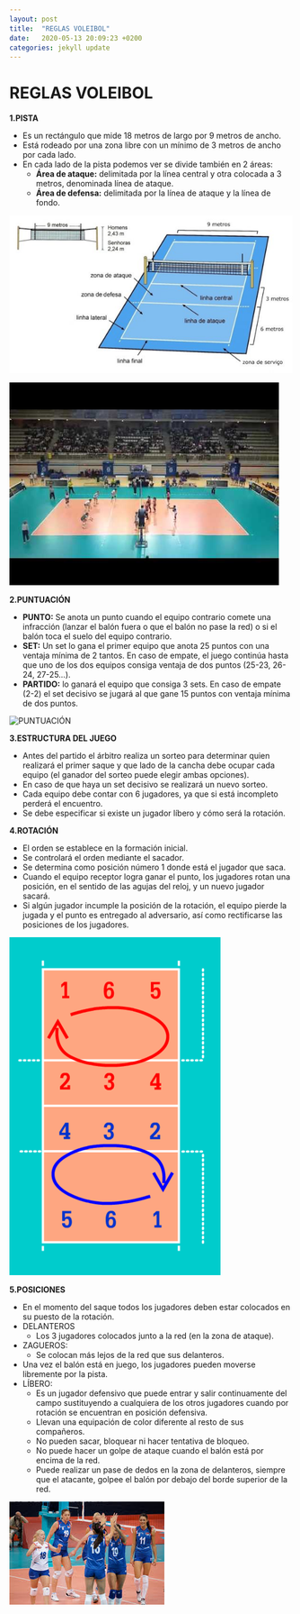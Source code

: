 ```yaml
---
layout: post
title:  "REGLAS VOLEIBOL"
date:   2020-05-13 20:09:23 +0200
categories: jekyll update
---
```


# REGLAS VOLEIBOL

**1.PISTA**

* Es un rectángulo que mide 18 metros de largo por 9 metros de ancho.
* Está rodeado por una zona libre con un mínimo de 3 metros de ancho por cada lado.
* En cada lado de la pista podemos ver se divide también en 2 áreas:
  * **Área de ataque:** delimitada por la línea central y otra colocada a 3 metros, denominada línea de ataque.
  * **Área de defensa:** delimitada por la línea de ataque y la línea de fondo.
  
![PISTA1](https://github.com/danieledufis/danieledufis.github.io/blob/master/images_text/voleibol_pista.jpg)

![PISTA2](https://github.com/danieledufis/danieledufis.github.io/blob/master/images_text/voleibol_pista2.jpg)

**2.PUNTUACIÓN**

* **PUNTO:** Se anota un punto cuando el equipo contrario comete una infracción (lanzar el balón fuera o que el balón no pase la red) o si el balón toca el suelo del equipo contrario.
* **SET:** Un set lo gana el primer equipo que anota 25 puntos con una ventaja mínima de 2 tantos. En caso de empate, el juego continúa hasta que uno de los dos equipos consiga ventaja de dos puntos (25-23, 26-24, 27-25…).
* **PARTIDO:** lo ganará el equipo que consiga 3 sets. En caso de empate (2-2) el set decisivo se jugará al que gane 15 puntos con ventaja mínima de dos puntos.

![PUNTUACIÓN](https://github.com/danieledufis/danieledufis.github.io/blob/master/images_text/voleibol_puntuaci%C3%B3n.png)

**3.ESTRUCTURA DEL JUEGO**

* Antes del partido el árbitro realiza un sorteo para determinar quien realizará el primer saque y que lado de la cancha debe ocupar cada equipo (el ganador del sorteo puede       elegir ambas opciones).
* En caso de que haya un set decisivo se realizará un nuevo sorteo.
* Cada equipo debe contar con 6 jugadores, ya que si está incompleto perderá el encuentro.
* Se debe especificar si existe un jugador líbero y cómo será la rotación.

**4.ROTACIÓN**

* El orden se establece en la formación inicial.
* Se controlará el orden mediante el sacador.
* Se determina como posición número 1 donde está el jugador que saca. 
* Cuando el equipo receptor logra ganar el punto, los jugadores rotan una posición, en el sentido de las agujas del reloj, y un nuevo jugador sacará.
* Si algún jugador incumple la posición de la rotación, el equipo pierde la jugada y el punto es entregado al adversario, así como rectificarse las posiciones de los jugadores.

![ROTACIÓN](https://github.com/danieledufis/danieledufis.github.io/blob/master/images_text/voleibol_rotacion.png)

**5.POSICIONES**

* En el momento del saque todos los jugadores deben estar colocados en su puesto de la rotación.
* DELANTEROS 
  * Los 3 jugadores colocados junto a la red (en la zona de ataque).
* ZAGUEROS: 
  * Se colocan más lejos de la red que sus delanteros.
* Una vez el balón está en juego, los jugadores pueden moverse libremente por la pista.
* LÍBERO: 
  * Es un jugador defensivo que puede entrar y salir continuamente del campo sustituyendo a cualquiera de los otros jugadores cuando por rotación se encuentran en posición           defensiva.
  * Llevan una equipación de color diferente al resto de sus compañeros.
  * No pueden sacar, bloquear ni hacer tentativa de bloqueo.
  * No puede hacer un golpe de ataque cuando el balón está por encima de la red.
  * Puede realizar un pase de dedos en la zona de delanteros, siempre que el atacante, golpee el balón por debajo del borde superior de la red.
  
 ![LÍBERO](https://github.com/danieledufis/danieledufis.github.io/blob/master/images_text/voleibol_libero.jpg)
 
